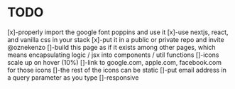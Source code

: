 # TODO

[x]-properly import the google font poppins and use it
[x]-use nextjs, react, and vanilla css in your stack
[x]-put it in a public or private repo and invite @oznekenzo
[]-build this page as if it exists among other pages, which means encapsulating logic / jsx into components / util functions
[]-icons scale up on hover (10%)
[]-link to google.com, apple.com, facebook.com for those icons
[]-the rest of the icons can be static
[]-put email address in a query parameter as you type
[]-responsive
